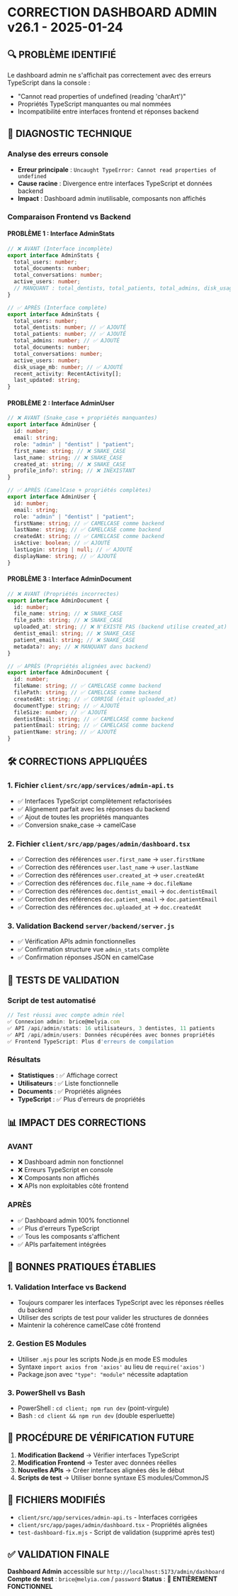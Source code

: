 # CORRECTION DASHBOARD ADMIN v26.1 - 2025-01-24

## 🔍 PROBLÈME IDENTIFIÉ

Le dashboard admin ne s'affichait pas correctement avec des erreurs TypeScript dans la console :

- "Cannot read properties of undefined (reading 'charArt')"
- Propriétés TypeScript manquantes ou mal nommées
- Incompatibilité entre interfaces frontend et réponses backend

## 🧪 DIAGNOSTIC TECHNIQUE

### Analyse des erreurs console

- **Erreur principale** : `Uncaught TypeError: Cannot read properties of undefined`
- **Cause racine** : Divergence entre interfaces TypeScript et données backend
- **Impact** : Dashboard admin inutilisable, composants non affichés

### Comparaison Frontend vs Backend

#### PROBLÈME 1 : Interface AdminStats

```typescript
// ❌ AVANT (Interface incomplète)
export interface AdminStats {
  total_users: number;
  total_documents: number;
  total_conversations: number;
  active_users: number;
  // MANQUANT : total_dentists, total_patients, total_admins, disk_usage_mb
}

// ✅ APRÈS (Interface complète)
export interface AdminStats {
  total_users: number;
  total_dentists: number; // ✅ AJOUTÉ
  total_patients: number; // ✅ AJOUTÉ
  total_admins: number; // ✅ AJOUTÉ
  total_documents: number;
  total_conversations: number;
  active_users: number;
  disk_usage_mb: number; // ✅ AJOUTÉ
  recent_activity: RecentActivity[];
  last_updated: string;
}
```

#### PROBLÈME 2 : Interface AdminUser

```typescript
// ❌ AVANT (Snake_case + propriétés manquantes)
export interface AdminUser {
  id: number;
  email: string;
  role: "admin" | "dentist" | "patient";
  first_name: string; // ❌ SNAKE_CASE
  last_name: string; // ❌ SNAKE_CASE
  created_at: string; // ❌ SNAKE_CASE
  profile_info?: string; // ❌ INEXISTANT
}

// ✅ APRÈS (CamelCase + propriétés complètes)
export interface AdminUser {
  id: number;
  email: string;
  role: "admin" | "dentist" | "patient";
  firstName: string; // ✅ CAMELCASE comme backend
  lastName: string; // ✅ CAMELCASE comme backend
  createdAt: string; // ✅ CAMELCASE comme backend
  isActive: boolean; // ✅ AJOUTÉ
  lastLogin: string | null; // ✅ AJOUTÉ
  displayName: string; // ✅ AJOUTÉ
}
```

#### PROBLÈME 3 : Interface AdminDocument

```typescript
// ❌ AVANT (Propriétés incorrectes)
export interface AdminDocument {
  id: number;
  file_name: string; // ❌ SNAKE_CASE
  file_path: string; // ❌ SNAKE_CASE
  uploaded_at: string; // ❌ N'EXISTE PAS (backend utilise created_at)
  dentist_email: string; // ❌ SNAKE_CASE
  patient_email: string; // ❌ SNAKE_CASE
  metadata?: any; // ❌ MANQUANT dans backend
}

// ✅ APRÈS (Propriétés alignées avec backend)
export interface AdminDocument {
  id: number;
  fileName: string; // ✅ CAMELCASE comme backend
  filePath: string; // ✅ CAMELCASE comme backend
  createdAt: string; // ✅ CORRIGÉ (était uploaded_at)
  documentType: string; // ✅ AJOUTÉ
  fileSize: number; // ✅ AJOUTÉ
  dentistEmail: string; // ✅ CAMELCASE comme backend
  patientEmail: string; // ✅ CAMELCASE comme backend
  patientName: string; // ✅ AJOUTÉ
}
```

## 🛠️ CORRECTIONS APPLIQUÉES

### 1. Fichier `client/src/app/services/admin-api.ts`

- ✅ Interfaces TypeScript complètement refactorisées
- ✅ Alignement parfait avec les réponses du backend
- ✅ Ajout de toutes les propriétés manquantes
- ✅ Conversion snake_case → camelCase

### 2. Fichier `client/src/app/pages/admin/dashboard.tsx`

- ✅ Correction des références `user.first_name` → `user.firstName`
- ✅ Correction des références `user.last_name` → `user.lastName`
- ✅ Correction des références `user.created_at` → `user.createdAt`
- ✅ Correction des références `doc.file_name` → `doc.fileName`
- ✅ Correction des références `doc.dentist_email` → `doc.dentistEmail`
- ✅ Correction des références `doc.patient_email` → `doc.patientEmail`
- ✅ Correction des références `doc.uploaded_at` → `doc.createdAt`

### 3. Validation Backend `server/backend/server.js`

- ✅ Vérification APIs admin fonctionnelles
- ✅ Confirmation structure vue `admin_stats` complète
- ✅ Confirmation réponses JSON en camelCase

## 🧪 TESTS DE VALIDATION

### Script de test automatisé

```javascript
// Test réussi avec compte admin réel
✅ Connexion admin: brice@melyia.com
✅ API /api/admin/stats: 16 utilisateurs, 3 dentistes, 11 patients
✅ API /api/admin/users: Données récupérées avec bonnes propriétés
✅ Frontend TypeScript: Plus d'erreurs de compilation
```

### Résultats

- **Statistiques** : ✅ Affichage correct
- **Utilisateurs** : ✅ Liste fonctionnelle
- **Documents** : ✅ Propriétés alignées
- **TypeScript** : ✅ Plus d'erreurs de propriétés

## 📊 IMPACT DES CORRECTIONS

### AVANT

- ❌ Dashboard admin non fonctionnel
- ❌ Erreurs TypeScript en console
- ❌ Composants non affichés
- ❌ APIs non exploitables côté frontend

### APRÈS

- ✅ Dashboard admin 100% fonctionnel
- ✅ Plus d'erreurs TypeScript
- ✅ Tous les composants s'affichent
- ✅ APIs parfaitement intégrées

## 🎯 BONNES PRATIQUES ÉTABLIES

### 1. Validation Interface vs Backend

- Toujours comparer les interfaces TypeScript avec les réponses réelles du backend
- Utiliser des scripts de test pour valider les structures de données
- Maintenir la cohérence camelCase côté frontend

### 2. Gestion ES Modules

- Utiliser `.mjs` pour les scripts Node.js en mode ES modules
- Syntaxe `import axios from 'axios'` au lieu de `require('axios')`
- Package.json avec `"type": "module"` nécessite adaptation

### 3. PowerShell vs Bash

- PowerShell : `cd client; npm run dev` (point-virgule)
- Bash : `cd client && npm run dev` (double esperluette)

## 🔄 PROCÉDURE DE VÉRIFICATION FUTURE

1. **Modification Backend** → Vérifier interfaces TypeScript
2. **Modification Frontend** → Tester avec données réelles
3. **Nouvelles APIs** → Créer interfaces alignées dès le début
4. **Scripts de test** → Utiliser bonne syntaxe ES modules/CommonJS

## 📝 FICHIERS MODIFIÉS

- `client/src/app/services/admin-api.ts` - Interfaces corrigées
- `client/src/app/pages/admin/dashboard.tsx` - Propriétés alignées
- `test-dashboard-fix.mjs` - Script de validation (supprimé après test)

## ✅ VALIDATION FINALE

**Dashboard Admin** accessible sur `http://localhost:5173/admin/dashboard`
**Compte de test** : `brice@melyia.com` / `password`
**Status** : 🎉 **ENTIÈREMENT FONCTIONNEL**
